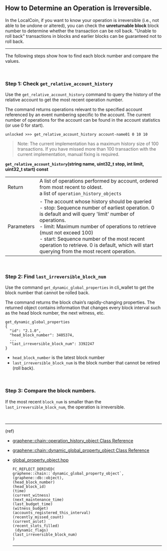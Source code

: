 ## How to Determine an Operation is Irreversible.


In the LocalCoin, if you want to know your operation is irreversible (i.e., not able to be undone or altered), you can check the **unreturnable block** block number to determine whether the transaction can be roll back. "Unable to roll back" transactions in blocks and earlier blocks can be guaranteed not to roll back.

***

The following steps show how to find each block number and compare the values.

<br/>

### Step 1: Check `get_relative_account_history`

Use the `get_relative_account_history` command to query the history of the relative account to get the most recent operation number.

The command returns operations relevant to the specified account referenced by an event numbering specific to the account. The current number of operations for the account can be found in the account statistics (or use 0 for start).  

    unlocked >>> get_relative_account_history account-name01 0 10 10

>Note: The current implementation has a maximum history size of 100 transactions. If you have missed more than 100 transaction with the current implementation, manual fixing is required.


**`get_relative_account_history`(string name, uint32_t stop, int limit, uint32_t start) const**  

|   |   |
|---|---|
| Return | A list of operations performed by account, ordered from most recent to oldest. <br/> a list of `operation_history_objects` |
| Parameters |- The account whose history should be queried   <br/> - stop: Sequence number of earliest operation. 0 is default and will query 'limit' number of operations.  <br/> - limit: Maximum number of operations to retrieve (must not exceed 100)  <br/> - start: 	Sequence number of the most recent operation to retrieve. 0 is default, which will start querying from the most recent operation. |

<br/>

### Step 2: Find `last_irreversible_block_num`

Use the command `get_dynamic_global_properties` in cli_wallet to get the block number that cannot be rolled back.

The command returns the block chain’s rapidly-changing properties. The returned object contains information that changes every block interval such as the head block number, the next witness, etc.

    get_dynamic_global_properties
    {
      "id": "2.1.0",
      "head_block_number": 3405374,
      ...
      "last_irreversible_block_num": 3392247
    }

- `head_block_number` is the latest block number
- `last_irreversible_block_num` is the block number that cannot be retired (roll back).

<br/>

### Step 3: Compare the block numbers.

If the most recent `block_num` is smaller than the `last_irreversible_block_num`, the operation is irreversible.



<br/>

***


(ref)
- [graphene::chain::operation_history_object Class Reference](https://localcoin.org/doxygen/classgraphene_1_1chain_1_1operation__history__object.html)

- [graphene::chain::dynamic_global_property_object Class Reference](https://localcoin.org/doxygen/classgraphene_1_1chain_1_1dynamic__global__property__object.html)

- [global_property_object.hpp](https://localcoin.org/doxygen/global__property__object_8hpp_source.html)

      FC_REFLECT_DERIVED( graphene::chain::`dynamic_global_property_object`, (graphene::db::object),
      (head_block_number)
      (head_block_id)
      (time)
      (current_witness)
      (next_maintenance_time)
      (last_budget_time)
      (witness_budget)
      (accounts_registered_this_interval)
      (recently_missed_count)
      (current_aslot)
      (recent_slots_filled)
       (dynamic_flags)
      (last_irreversible_block_num)
      )

  ***

